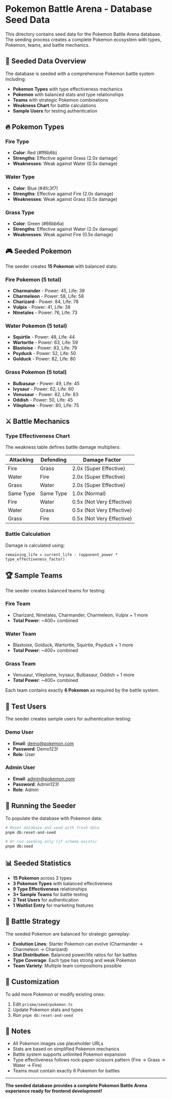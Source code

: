 # Pokemon Battle Arena - Database Seed Data

This directory contains seed data for the Pokemon Battle Arena database. The seeding process creates a complete Pokemon ecosystem with types, Pokemon, teams, and battle mechanics.

## 🎯 Seeded Data Overview

The database is seeded with a comprehensive Pokemon battle system including:

- **Pokemon Types** with type effectiveness mechanics
- **Pokemon** with balanced stats and type relationships
- **Teams** with strategic Pokemon combinations
- **Weakness Chart** for battle calculations
- **Sample Users** for testing authentication

## 🔥 Pokemon Types

### Fire Type

- **Color**: Red (#ff6b6b)
- **Strengths**: Effective against Grass (2.0x damage)
- **Weaknesses**: Weak against Water (0.5x damage)

### Water Type

- **Color**: Blue (#4fc3f7)
- **Strengths**: Effective against Fire (2.0x damage)
- **Weaknesses**: Weak against Grass (0.5x damage)

### Grass Type

- **Color**: Green (#66bb6a)
- **Strengths**: Effective against Water (2.0x damage)
- **Weaknesses**: Weak against Fire (0.5x damage)

## 🎮 Seeded Pokemon

The seeder creates **15 Pokemon** with balanced stats:

### Fire Pokemon (5 total)

- **Charmander** - Power: 45, Life: 39
- **Charmeleon** - Power: 58, Life: 58
- **Charizard** - Power: 84, Life: 78
- **Vulpix** - Power: 41, Life: 38
- **Ninetales** - Power: 76, Life: 73

### Water Pokemon (5 total)

- **Squirtle** - Power: 48, Life: 44
- **Wartortle** - Power: 63, Life: 59
- **Blastoise** - Power: 83, Life: 79
- **Psyduck** - Power: 52, Life: 50
- **Golduck** - Power: 82, Life: 80

### Grass Pokemon (5 total)

- **Bulbasaur** - Power: 49, Life: 45
- **Ivysaur** - Power: 62, Life: 60
- **Venusaur** - Power: 82, Life: 83
- **Oddish** - Power: 50, Life: 45
- **Vileplume** - Power: 80, Life: 75

## ⚔️ Battle Mechanics

### Type Effectiveness Chart

The weakness table defines battle damage multipliers:

| Attacking | Defending | Damage Factor             |
| --------- | --------- | ------------------------- |
| Fire      | Grass     | 2.0x (Super Effective)    |
| Water     | Fire      | 2.0x (Super Effective)    |
| Grass     | Water     | 2.0x (Super Effective)    |
| Same Type | Same Type | 1.0x (Normal)             |
| Fire      | Water     | 0.5x (Not Very Effective) |
| Water     | Grass     | 0.5x (Not Very Effective) |
| Grass     | Fire      | 0.5x (Not Very Effective) |

### Battle Calculation

Damage is calculated using:

```
remaining_life = current_life - (opponent_power * type_effectiveness_factor)
```

## 🏆 Sample Teams

The seeder creates balanced teams for testing:

### Fire Team

- Charizard, Ninetales, Charmander, Charmeleon, Vulpix + 1 more
- **Total Power**: ~400+ combined

### Water Team

- Blastoise, Golduck, Wartortle, Squirtle, Psyduck + 1 more
- **Total Power**: ~400+ combined

### Grass Team

- Venusaur, Vileplume, Ivysaur, Bulbasaur, Oddish + 1 more
- **Total Power**: ~400+ combined

Each team contains exactly **6 Pokemon** as required by the battle system.

## 👤 Test Users

The seeder creates sample users for authentication testing:

### Demo User

- **Email**: demo@pokemon.com
- **Password**: Demo123!
- **Role**: User

### Admin User

- **Email**: admin@pokemon.com
- **Password**: Admin123!
- **Role**: Admin

## 🚀 Running the Seeder

To populate the database with Pokemon data:

```bash
# Reset database and seed with fresh data
pnpm db:reset-and-seed

# Or run seeding only (if schema exists)
pnpm db:seed
```

## 📊 Seeded Statistics

- **15 Pokemon** across 3 types
- **3 Pokemon Types** with balanced effectiveness
- **9 Type Effectiveness** relationships
- **3+ Sample Teams** for battle testing
- **2 Test Users** for authentication
- **1 Waitlist Entry** for marketing features

## 🎯 Battle Strategy

The seeded Pokemon are balanced for strategic gameplay:

- **Evolution Lines**: Starter Pokemon can evolve (Charmander → Charmeleon → Charizard)
- **Stat Distribution**: Balanced power/life ratios for fair battles
- **Type Coverage**: Each type has strong and weak Pokemon
- **Team Variety**: Multiple team compositions possible

## 🔧 Customization

To add more Pokemon or modify existing ones:

1. Edit `prisma/seed/pokemon.ts`
2. Update Pokemon stats and types
3. Run `pnpm db:reset-and-seed`

## 📝 Notes

- All Pokemon images use placeholder URLs
- Stats are based on simplified Pokemon mechanics
- Battle system supports unlimited Pokemon expansion
- Type effectiveness follows rock-paper-scissors pattern (Fire → Grass → Water → Fire)
- Teams must contain exactly 6 Pokemon for battles

---

**The seeded database provides a complete Pokemon Battle Arena experience ready for frontend development!**
